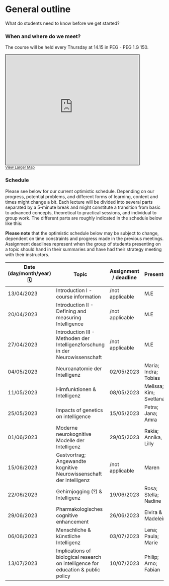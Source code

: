 # General outline

What do students need to know before we get started?

### When and where do we meet?

The course will be held every Thursday at 14.15 in PEG - PEG 1.G 150.

<iframe width="425" height="350" frameborder="0" scrolling="no" marginheight="0" marginwidth="0" src="https://www.openstreetmap.org/export/embed.html?bbox=8.661464452743532%2C50.12589530933526%2C8.67423176765442%2C50.130778644149046&amp;layer=mapnik&amp;marker=50.12833703902714%2C8.667848110198975" style="border: 1px solid black"></iframe><br/><small><a href="https://www.openstreetmap.org/?mlat=50.12834&amp;mlon=8.66785#map=17/50.12834/8.66785">View Larger Map</a></small>

### Schedule

Please see below for our current optimistic schedule. Depending on our progress, potential problems, and different forms of learning, content and times might change a bit. Each lecture will be divided into several parts separated by a 5-minute break and might constitute a transition from basic to advanced concepts, theoretical to practical sessions, and individual to group work. The different parts are roughly indicated in the schedule below like this:


**Please note** that the optimistic schedule below may be subject to change, dependent on time constraints and progress made in the previous meetings. Assignment deadlines represent when the group of students presenting on a topic should hand in their summaries and have had their strategy meeting with their instructors.   


| Date (day/month/year) 🗓         | Topic   | Assignment / deadline | Presenters |
|--------------|-----------|------------|------------|
| 13/04/2023 | Introduction I - course information | /not applicable | M.E |
| 20/04/2023 | Introduction II - Defining and measuring Intelligence | /not applicable | M.E |
| 27/04/2023 | Introduction III - Methoden der Intelligenzforschung in der Neurowissenschaft | /not applicable | M.E |
| 04/05/2023 | Neuroanatomie der Intelligenz  | 02/05/2023 | Maria; Indra; Tobias |
| 11/05/2023 | Hirnfunktionen & Intelligenz  | 08/05/2023 | Melissa; Kim; Svetlana |
| 25/05/2023 | Impacts of genetics on intelligence  | 15/05/2023 | Petra; Jana; Amra  |
| 01/06/2023 | Moderne neurokognitive Modelle der Intelligenz  | 29/05/2023 | Rakia; Annika, Lilly |
| 15/06/2023 | Gastvortrag; Angewandte kognitive Neurowissenschaft der Intelligenz  | /not applicable | Maren |
| 22/06/2023 | Gehirnjogging (?) & Intelligenz  | 19/06/2023 | Rosa; Stella; Nadine |
| 29/06/2023 | Pharmakologisches cognitive enhancement | 26/06/2023 | Elvira & Madeleine |
| 06/06/2023 | Menschliche & künstliche Intelligenz | 03/07/2023 | Lena; Paula; Marie |
| 13/07/2023 | Implications of biological research on intelligence for education & public policy | 10/07/2023 | Philip; Arno; Fabian |

